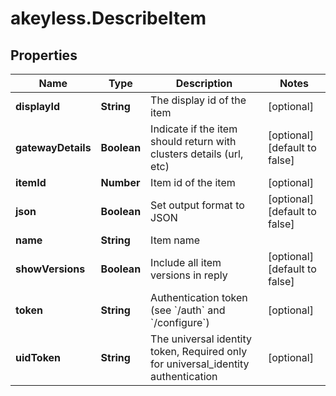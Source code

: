 # akeyless.DescribeItem

## Properties

Name | Type | Description | Notes
------------ | ------------- | ------------- | -------------
**displayId** | **String** | The display id of the item | [optional] 
**gatewayDetails** | **Boolean** | Indicate if the item should return with clusters details (url, etc) | [optional] [default to false]
**itemId** | **Number** | Item id of the item | [optional] 
**json** | **Boolean** | Set output format to JSON | [optional] [default to false]
**name** | **String** | Item name | 
**showVersions** | **Boolean** | Include all item versions in reply | [optional] [default to false]
**token** | **String** | Authentication token (see &#x60;/auth&#x60; and &#x60;/configure&#x60;) | [optional] 
**uidToken** | **String** | The universal identity token, Required only for universal_identity authentication | [optional] 


